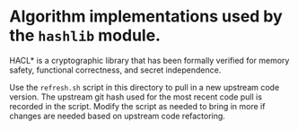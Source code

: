 # Algorithm implementations used by the `hashlib` module.

HACL\* is a cryptographic library that has been formally verified for memory
safety, functional correctness, and secret independence.

Use the `refresh.sh` script in this directory to pull in a new upstream code
version.  The upstream git hash used for the most recent code pull is recorded
in the script.  Modify the script as needed to bring in more if changes are
needed based on upstream code refactoring.
